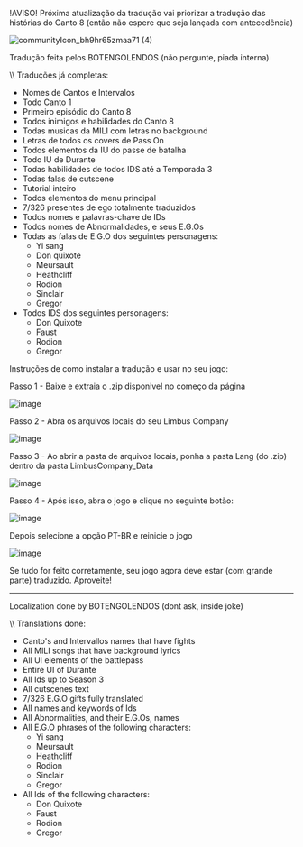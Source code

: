 !AVISO! Próxima atualização da tradução vai priorizar a tradução das histórias do Canto 8 (então não espere que seja lançada com antecedência)

![communityIcon_bh9hr65zmaa71 (4)](https://github.com/user-attachments/assets/e371d179-b66e-4b75-889e-41ddb9acaad9)


Tradução feita pelos BOTENGOLENDOS (não pergunte, piada interna)

\\\ Traduções já completas:
- Nomes de Cantos e Intervalos
- Todo Canto 1
- Primeiro episódio do Canto 8
- Todos inimigos e habilidades do Canto 8
- Todas musicas da MILI com letras no background
- Letras de todos os covers de Pass On
- Todos elementos da IU do passe de batalha
- Todo IU de Durante
- Todas habilidades de todos IDS até a Temporada 3 
- Todas falas de cutscene
- Tutorial inteiro
- Todos elementos do menu principal
- 7/326 presentes de ego totalmente traduzidos
- Todos nomes e palavras-chave de IDs
- Todos nomes de Abnormalidades, e seus E.G.Os
- Todas as falas de E.G.O dos seguintes personagens:
  - Yi sang
  - Don quixote
  - Meursault
  - Heathcliff
  - Rodion
  - Sinclair
  - Gregor
- Todos IDS dos seguintes personagens:
  - Don Quixote
  - Faust
  - Rodion
  - Gregor


Instruções de como instalar a tradução e usar no seu jogo:

Passo 1 - Baixe e extraia o .zip disponivel no começo da página

![image](https://github.com/user-attachments/assets/d7e440b3-4d1a-42bc-a063-453e35dd131b)


Passo 2 - Abra os arquivos locais do seu Limbus Company

![image](https://github.com/user-attachments/assets/0ba496bb-e7d7-47e3-b081-68c4df230812)

Passo 3 - Ao abrir a pasta de arquivos locais, ponha a pasta Lang (do .zip) dentro da pasta LimbusCompany_Data

![image](https://github.com/user-attachments/assets/da96cc18-9f28-436d-a515-8b236c189ca1)

Passo 4 - Após isso, abra o jogo e clique no seguinte botão:

![image](https://github.com/user-attachments/assets/0de9f19a-4e3e-41d9-8488-cea85d6bbd83)

Depois selecione a opção PT-BR e reinicie o jogo

![image](https://github.com/user-attachments/assets/d7694996-5fa1-4579-bb81-1085387ea416)

Se tudo for feito corretamente, seu jogo agora deve estar (com grande parte) traduzido. Aproveite!
________________________________________________________________

Localization done by BOTENGOLENDOS (dont ask, inside joke)

\\\ Translations done:
- Canto's and Intervallos names that have fights
- All MILI songs that have background lyrics
- All UI elements of the battlepass
- Entire UI of Durante
- All Ids up to Season 3
- All cutscenes text
- 7/326 E.G.O gifts fully translated
- All names and keywords of Ids
- All Abnormalities, and their E.G.Os, names
- All E.G.O phrases of the following characters:
  - Yi sang
  - Meursault
  - Heathcliff
  - Rodion
  - Sinclair
  - Gregor
- All Ids of the following characters:
  - Don Quixote
  - Faust
  - Rodion
  - Gregor
